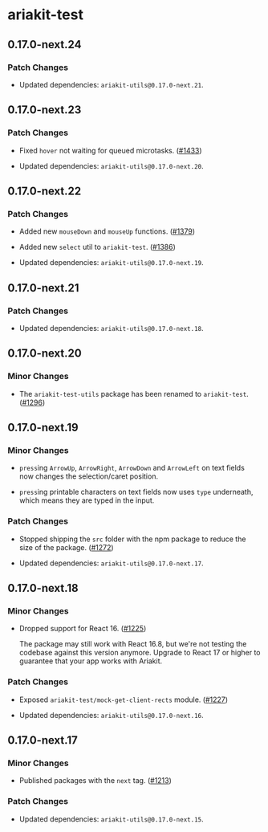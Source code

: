 # ariakit-test

## 0.17.0-next.24

### Patch Changes

- Updated dependencies: `ariakit-utils@0.17.0-next.21`.

## 0.17.0-next.23

### Patch Changes

- Fixed `hover` not waiting for queued microtasks. ([#1433](https://github.com/ariakit/ariakit/pull/1433))

- Updated dependencies: `ariakit-utils@0.17.0-next.20`.

## 0.17.0-next.22

### Patch Changes

- Added new `mouseDown` and `mouseUp` functions. ([#1379](https://github.com/ariakit/ariakit/pull/1379))

* Added new `select` util to `ariakit-test`. ([#1386](https://github.com/ariakit/ariakit/pull/1386))

* Updated dependencies: `ariakit-utils@0.17.0-next.19`.

## 0.17.0-next.21

### Patch Changes

- Updated dependencies: `ariakit-utils@0.17.0-next.18`.

## 0.17.0-next.20

### Minor Changes

- The `ariakit-test-utils` package has been renamed to `ariakit-test`. ([#1296](https://github.com/ariakit/ariakit/pull/1296))

## 0.17.0-next.19

### Minor Changes

- `press`ing `ArrowUp`, `ArrowRight`, `ArrowDown` and `ArrowLeft` on text fields now changes the selection/caret position.

- `press`ing printable characters on text fields now uses `type` underneath, which means they are typed in the input.

### Patch Changes

- Stopped shipping the `src` folder with the npm package to reduce the size of the package. ([#1272](https://github.com/ariakit/ariakit/pull/1272))

- Updated dependencies: `ariakit-utils@0.17.0-next.17`.

## 0.17.0-next.18

### Minor Changes

- Dropped support for React 16. ([#1225](https://github.com/ariakit/ariakit/pull/1225))

  The package may still work with React 16.8, but we're not testing the codebase against this version anymore. Upgrade to React 17 or higher to guarantee that your app works with Ariakit.

### Patch Changes

- Exposed `ariakit-test/mock-get-client-rects` module. ([#1227](https://github.com/ariakit/ariakit/pull/1227))

- Updated dependencies: `ariakit-utils@0.17.0-next.16`.

## 0.17.0-next.17

### Minor Changes

- Published packages with the `next` tag. ([#1213](https://github.com/ariakit/ariakit/pull/1213))

### Patch Changes

- Updated dependencies: `ariakit-utils@0.17.0-next.15`.
